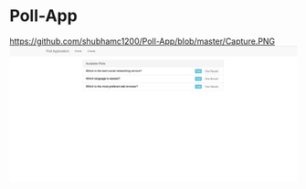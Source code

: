 # Poll-App
https://github.com/shubhamc1200/Poll-App/blob/master/Capture.PNG
  <img src="https://github.com/shubhamc1200/Poll-App/blob/master/Capture.PNG" >
